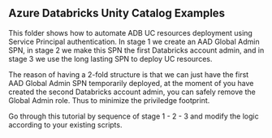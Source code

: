 ## Azure Databricks Unity Catalog Examples

This folder shows how to automate ADB UC resources deployment using Service Principal authentication. In stage 1 we create an AAD Global Admin SPN, in stage 2 we make this SPN the first Databricks account admin, and in stage 3 we use the long lasting SPN to deploy UC resources.

The reason of having a 2-fold structure is that we can just have the first AAD Global Admin SPN temporarily deployed, at the moment of you have created the second Databricks account admin, you can safely remove the Global Admin role. Thus to minimize the priviledge footprint.

Go through this tutorial by sequence of stage 1 - 2 - 3 and modify the logic according to your existing scripts. 